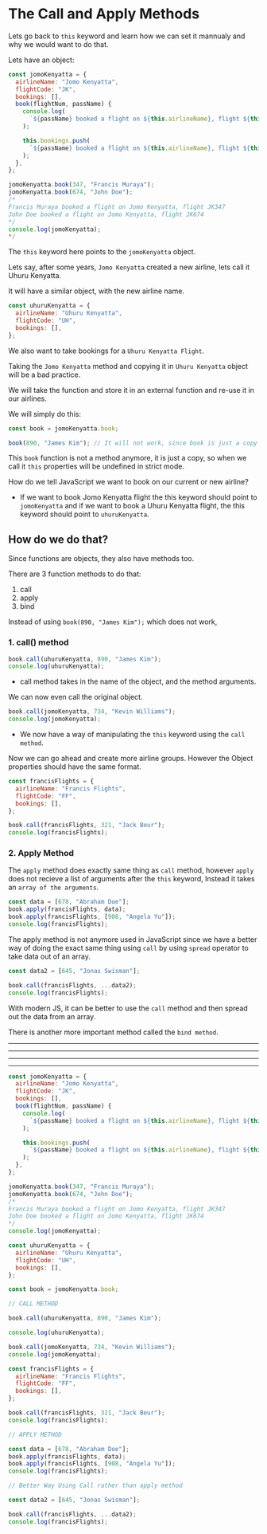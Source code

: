 # The Call and Apply Methods

Lets go back to `this` keyword and learn how we can set it mannualy and why we would want to do that.

Lets have an object:

```js
const jomoKenyatta = {
  airlineName: "Jomo Kenyatta",
  flightCode: "JK",
  bookings: [],
  book(flightNum, passName) {
    console.log(
      `${passName} booked a flight on ${this.airlineName}, flight ${this.flightCode}${flightNum}`
    );

    this.bookings.push(
      `${passName} booked a flight on ${this.airlineName}, flight ${this.flightCode}${flightNum}`
    );
  },
};

jomoKenyatta.book(347, "Francis Muraya");
jomoKenyatta.book(674, "John Doe");
/*
Francis Muraya booked a flight on Jomo Kenyatta, flight JK347
John Doe booked a flight on Jomo Kenyatta, flight JK674
*/
console.log(jomoKenyatta);
*/
```

The `this` keyword here points to the `jomoKenyatta` object.

Lets say, after some years, `Jomo Kenyatta` created a new airline, lets call it Uhuru Kenyatta.

It will have a similar object, with the new airline name.

```js
const uhuruKenyatta = {
  airlineName: "Uhuru Kenyatta",
  flightCode: "UH",
  bookings: [],
};
```

We also want to take bookings for a `Uhuru Kenyatta Flight`.

Taking the `Jomo Kenyatta` method and copying it in `Uhuru Kenyatta` object will be a bad practice.

We will take the function and store it in an external function and re-use it in our airlines.

We will simply do this:

```js
const book = jomoKenyatta.book;

book(890, "James Kim"); // It will not work, since book is just a copy of a method. this keyword in it will point to undefined.
```

This `book` function is not a method anymore, it is just a copy, so when we call it `this` properties will be undefined in strict mode.

How do we tell JavaScript we want to book on our current or new airline?

- If we want to book Jomo Kenyatta flight the this keyword should point to `jomoKenyatta` and if we want to book a Uhuru Kenyatta flight, the this keyword should point to `uhuruKenyatta`.

## How do we do that?

Since functions are objects, they also have methods too.

There are 3 function methods to do that:

1. call
2. apply
3. bind

Instead of using `book(890, "James Kim");` which does not work,

### 1. call() method

```js
book.call(uhuruKenyatta, 890, "James Kim");
console.log(uhuruKenyatta);
```

- call method takes in the name of the object, and the method arguments.

We can now even call the original object.

```js
book.call(jomoKenyatta, 734, "Kevin Williams");
console.log(jomoKenyatta);
```

- We now have a way of manipulating the `this` keyword using the `call method`.

Now we can go ahead and create more airline groups. However the Object properties should have the same format.

```js
const francisFlights = {
  airlineName: "Francis Flights",
  flightCode: "FF",
  bookings: [],
};

book.call(francisFlights, 321, "Jack Beur");
console.log(francisFlights);
```

### 2. Apply Method

The `apply` method does exactly same thing as `call` method, however `apply` does not recieve a list of arguments after the `this` keyword, Instead it takes an `array of the arguments`.

```js
const data = [678, "Abraham Doe"];
book.apply(francisFlights, data);
book.apply(francisFlights, [908, "Angela Yu"]);
console.log(francisFlights);
```

The apply method is not anymore used in JavaScript since we have a better way of doing the exact same thing using `call` by using `spread` operator to take data out of an array.

```js
const data2 = [645, "Jonas Swisman"];

book.call(francisFlights, ...data2);
console.log(francisFlights);
```

With modern JS, it can be better to use the `call` method and then spread out the data from an array.

There is another more important method called the `bind method`.

<hr> <hr>  <hr>  <hr>

```js
const jomoKenyatta = {
  airlineName: "Jomo Kenyatta",
  flightCode: "JK",
  bookings: [],
  book(flightNum, passName) {
    console.log(
      `${passName} booked a flight on ${this.airlineName}, flight ${this.flightCode}${flightNum}`
    );

    this.bookings.push(
      `${passName} booked a flight on ${this.airlineName}, flight ${this.flightCode}${flightNum}`
    );
  },
};

jomoKenyatta.book(347, "Francis Muraya");
jomoKenyatta.book(674, "John Doe");
/*
Francis Muraya booked a flight on Jomo Kenyatta, flight JK347        
John Doe booked a flight on Jomo Kenyatta, flight JK674
*/
console.log(jomoKenyatta);

const uhuruKenyatta = {
  airlineName: "Uhuru Kenyatta",
  flightCode: "UH",
  bookings: [],
};

const book = jomoKenyatta.book;

// CALL METHOD

book.call(uhuruKenyatta, 890, "James Kim");

console.log(uhuruKenyatta);

book.call(jomoKenyatta, 734, "Kevin Williams");
console.log(jomoKenyatta);

const francisFlights = {
  airlineName: "Francis Flights",
  flightCode: "FF",
  bookings: [],
};

book.call(francisFlights, 321, "Jack Beur");
console.log(francisFlights);

// APPLY METHOD

const data = [678, "Abraham Doe"];
book.apply(francisFlights, data);
book.apply(francisFlights, [908, "Angela Yu"]);
console.log(francisFlights);

// Better Way Using Call rather than apply method

const data2 = [645, "Jonas Swisman"];

book.call(francisFlights, ...data2);
console.log(francisFlights);
```
